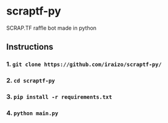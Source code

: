 # scraptf-py
SCRAP.TF raffle bot made in python

## Instructions
### 1. `git clone https://github.com/iraizo/scraptf-py/`
### 2. `cd scraptf-py`
### 3. `pip install -r requirements.txt`
### 4. `python main.py`
